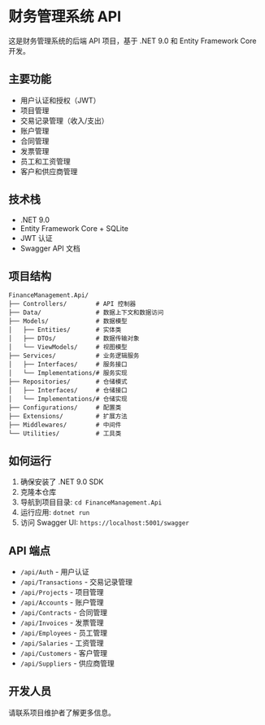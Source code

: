 # 财务管理系统 API

这是财务管理系统的后端 API 项目，基于 .NET 9.0 和 Entity Framework Core 开发。

## 主要功能

- 用户认证和授权（JWT）
- 项目管理
- 交易记录管理（收入/支出）
- 账户管理
- 合同管理
- 发票管理
- 员工和工资管理
- 客户和供应商管理

## 技术栈

- .NET 9.0
- Entity Framework Core + SQLite
- JWT 认证
- Swagger API 文档

## 项目结构

```
FinanceManagement.Api/
├── Controllers/        # API 控制器
├── Data/               # 数据上下文和数据访问
├── Models/             # 数据模型
│   ├── Entities/       # 实体类
│   ├── DTOs/           # 数据传输对象
│   └── ViewModels/     # 视图模型
├── Services/           # 业务逻辑服务
│   ├── Interfaces/     # 服务接口
│   └── Implementations/# 服务实现
├── Repositories/       # 仓储模式
│   ├── Interfaces/     # 仓储接口
│   └── Implementations/# 仓储实现
├── Configurations/     # 配置类
├── Extensions/         # 扩展方法
├── Middlewares/        # 中间件
└── Utilities/          # 工具类
```

## 如何运行

1. 确保安装了 .NET 9.0 SDK
2. 克隆本仓库
3. 导航到项目目录: `cd FinanceManagement.Api`
4. 运行应用: `dotnet run`
5. 访问 Swagger UI: `https://localhost:5001/swagger`

## API 端点

- `/api/Auth` - 用户认证
- `/api/Transactions` - 交易记录管理
- `/api/Projects` - 项目管理
- `/api/Accounts` - 账户管理
- `/api/Contracts` - 合同管理
- `/api/Invoices` - 发票管理
- `/api/Employees` - 员工管理
- `/api/Salaries` - 工资管理
- `/api/Customers` - 客户管理
- `/api/Suppliers` - 供应商管理

## 开发人员

请联系项目维护者了解更多信息。 